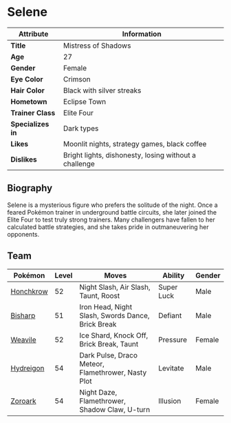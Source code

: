 # Selene

| Attribute     | Information |
|--------------|------------|
| **Title**    | Mistress of Shadows |
| **Age**      | 27 |
| **Gender**   | Female |
| **Eye Color**| Crimson |
| **Hair Color** | Black with silver streaks |
| **Hometown** | Eclipse Town |
| **Trainer Class** | Elite Four |
| **Specializes in** | Dark types |
| **Likes** | Moonlit nights, strategy games, black coffee |
| **Dislikes** | Bright lights, dishonesty, losing without a challenge |

## Biography

Selene is a mysterious figure who prefers the solitude of the night. Once a feared Pokémon trainer in underground battle circuits, she later joined the Elite Four to test truly strong trainers. Many challengers have fallen to her calculated battle strategies, and she takes pride in outmaneuvering her opponents.

## Team

| Pokémon | Level | Moves | Ability | Gender |
|---------|-------|-------|---------|--------|
| [Honchkrow](https://bulbapedia.bulbagarden.net/wiki/Honchkrow_(Pokémon)) | 52 | Night Slash, Air Slash, Taunt, Roost | Super Luck | Male |
| [Bisharp](https://bulbapedia.bulbagarden.net/wiki/Bisharp_(Pokémon)) | 51 | Iron Head, Night Slash, Swords Dance, Brick Break | Defiant | Male |
| [Weavile](https://bulbapedia.bulbagarden.net/wiki/Weavile_(Pokémon)) | 52 | Ice Shard, Knock Off, Brick Break, Taunt | Pressure | Female |
| [Hydreigon](https://bulbapedia.bulbagarden.net/wiki/Hydreigon_(Pokémon)) | 54 | Dark Pulse, Draco Meteor, Flamethrower, Nasty Plot | Levitate | Male |
| [Zoroark](https://bulbapedia.bulbagarden.net/wiki/Zoroark_(Pokémon)) | 54 | Night Daze, Flamethrower, Shadow Claw, U-turn | Illusion | Female |
